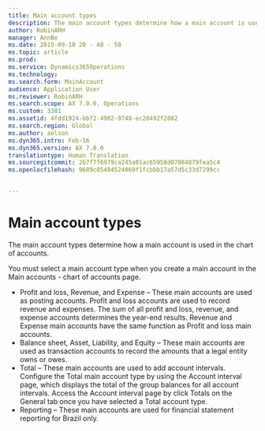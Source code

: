 ```yaml
---
title: Main account types
description: The main account types determine how a main account is used in the chart of accounts.
author: RobinARH
manager: AnnBe
ms.date: 2015-09-10 20 - 48 - 58
ms.topic: article
ms.prod: 
ms.service: Dynamics365Operations
ms.technology: 
ms.search.form: MainAccount
audience: Application User
ms.reviewer: RobinARH
ms.search.scope: AX 7.0.0, Operations
ms.custom: 3381
ms.assetid: 4fdd1924-bbf2-4902-9748-ec20492f2882
ms.search.region: Global
ms.author: aolson
ms.dyn365.intro: Feb-16
ms.dyn365.version: AX 7.0.0
translationtype: Human Translation
ms.sourcegitcommit: 2b7f7f6979ca245a01ac65958d07084879fea5c4
ms.openlocfilehash: 9689c05484524069f1fcbbb17a57d5c33d7299cc


---
```


# <a name="main-account-types"></a>Main account types

The main account types determine how a main account is used in the chart of accounts.

You must select a main account type when you create a main account in the Main accounts - chart of accounts page.
-   Profit and loss, Revenue, and Expense – These main accounts are used as posting accounts. Profit and loss accounts are used to record revenue and expenses. The sum of all profit and loss, revenue, and expense accounts determines the year-end results. Revenue and Expense main accounts have the same function as Profit and loss main accounts.
-   Balance sheet, Asset, Liability, and Equity – These main accounts are used as transaction accounts to record the amounts that a legal entity owns or owes.
-   Total – These main accounts are used to add account intervals. Configure the Total main account type by using the Account interval page, which displays the total of the group balances for all account intervals. Access the Account interval page by click Totals on the General tab once you have selected a Total account type.
-   Reporting – These main accounts are used for financial statement reporting for Brazil only.






<!--HONumber=Feb17_HO3-->


